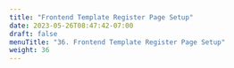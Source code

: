 ```yaml
---
title: "Frontend Template Register Page Setup"
date: 2023-05-26T08:47:42-07:00
draft: false    
menuTitle: "36. Frontend Template Register Page Setup"
weight: 36
---
```


